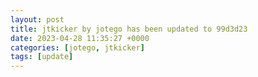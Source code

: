 ```yaml
---
layout: post
title: jtkicker by jotego has been updated to 99d3d23
date: 2023-04-28 11:35:27 +0000
categories: [jotego, jtkicker]
tags: [update]
---
```


